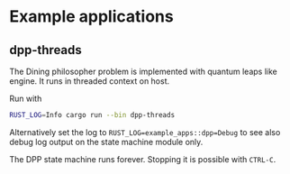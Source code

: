 # Example applications

## dpp-threads

The Dining philosopher problem is implemented with quantum leaps like engine.
It runs in threaded context on host.

Run with
```sh
RUST_LOG=Info cargo run --bin dpp-threads
```

Alternatively set the log to `RUST_LOG=example_apps::dpp=Debug` to see also debug log output
on the state machine module only.

The DPP state machine runs forever. Stopping it is possible with `CTRL-C`.
